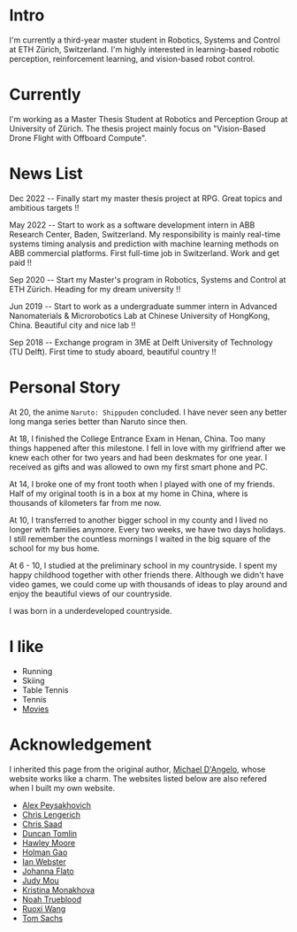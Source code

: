 
# Intro

I'm currently a third-year master student in Robotics, Systems and Control at ETH Zürich, Switzerland. I'm highly interested in learning-based robotic perception, reinforcement learning, and vision-based robot control. 

# Currently

I'm working as a Master Thesis Student at Robotics and Perception Group at University of Zürich. The thesis project mainly focus on "Vision-Based
Drone Flight with Offboard Compute".

# News List

Dec 2022 -- Finally start my master thesis project at RPG. Great topics and ambitious targets !!

May 2022 -- Start to work as a software development intern in ABB Research Center, Baden, Switzerland. My responsibility is mainly real-time systems timing analysis and prediction with machine learning methods on ABB commercial platforms. First full-time job in Switzerland. Work and get paid !!

Sep 2020 -- Start my Master's program in Robotics, Systems and Control at ETH Zürich. Heading for my dream university !!

Jun 2019 -- Start to work as a undergraduate summer intern in Advanced Nanomaterials & Microrobotics Lab at Chinese University of HongKong, China. Beautiful city and nice lab !!

Sep 2018 -- Exchange program in 3ME at Delft University of Technology (TU Delft). First time to study aboard, beautiful country !!


# Personal Story

At 20, the anime `Naruto: Shippuden` concluded. I have never seen any better long manga series better than Naruto since then.

At 18, I finished the College Entrance Exam in Henan, China. Too many things happened after this milestone. I fell in love with my girlfriend after we knew each other for two years and had been deskmates for one year. I received as gifts and was allowed to own my first smart phone and PC.

At 14, I broke one of my front tooth when I played with one of my friends. Half of my original tooth is in a box at my home in China, where is thousands of kilometers far from me now.

At 10, I transferred to another bigger school in my county and I lived no longer with families anymore. Every two weeks, we have two days holidays. I still remember the countless mornings I waited in the big square of the school for my bus home.

At 6 - 10, I studied at the preliminary school in my countryside. I spent my happy childhood together with other friends there. Although we didn't have video games, we could come up with thousands of ideas to play around and enjoy the beautiful views of our countryside.

I was born in a underdeveloped countryside. 

# I like

- Running
- Skiing
- Table Tennis
- Tennis
- [Movies](https://www.notion.so/ad6a03796b3642f9aa557d92846d5e86?v=704c62ed21e24c8881f9fb32cf400d70)

<!-- - [Books](https://www.goodreads.com/mdangelo) -->
<!-- - Colored pencils ([Faber-Castell Polychromos](https://www.faber-castell.com/products/art-and-graphic/polychromos))
- Podcasts ([The Daily](https://www.nytimes.com/column/the-daily), [Planet Money](https://www.npr.org/sections/money/), [The Indicator](https://www.npr.org/podcasts/510325/the-indicator-from-planet-money), [This American Life](https://www.thisamericanlife.org/), [99% Invisible](https://99percentinvisible.org/episodes/), [The Economist](http://radio.economist.com/), [Radiolab](https://www.wnycstudios.org/shows/radiolab), [Hidden Brain](https://www.npr.org/series/423302056/hidden-brain), [Inquiring Minds](https://inquiring.show), and others)
- [Good design](/) -->
<!-- - [Photography](https://instagram.com/dangelosaurus) -->

<!-- # Travel / Geography

- I am from originally from Buffalo, New York. I have since lived in Palo Alto, Mountain View, San Francisco, Seattle, and New York.
- I've been to ~ 50 countries, some of which I have forgotten, and many of which I would like to revisit.
- In 2016, I visited: Canada, Ethiopia, Austria, Germany, Belgium, Ireland, Northern Ireland, Italy, Romania, Sweden, Norway, Svalbard, Panama, Costa Rica, Uganda, Japan, and the UAE, mostly in that order.
- In 2017, I visited: Canada, Japan, Denmark, Germany, Sweden, Estonia, Russia, the Netherlands, Belgium, the U.K., Spain, Iceland, France, Switzerland, Ethiopia, and Luxembourg.
- In 2018, I visited: Canada, France, Italy, Israel, and the U.K.
- In 2019, I visited: Canada, England, France, and Switzerland.
- In 2020, I barely traveled 20 blocks. I stayed in New York and remodeled an apartment.
- In 2021, I hope to start traveling again.
- I am an Oregon Trail II enthusiast. -->

<!-- # Fun facts -->

<!-- - I have a list of thousands of ideas, like creating matching bow ties for cats and humans.
- I almost always have a sketchbook with me and a [01 Sakura Pigma Micron Pen](https://www.sakuraofamerica.com/product/pigma-micron/).
- I can't locate every country on a map.
- I operate a [small angel fund](http://skepticalinvestments.biz/) with terrible returns.
- I break about 30 traffic laws on a [cruiser](https://landyachtz.com/boards/cruiser/), [onewheel](https://onewheel.com/products/xr), [bicycle](https://www.citibikenyc.com/), or [electric skateboard](https://boostedusa.com/collections/electric-skateboards/products/boosted-mini-x) every single day. -->
<!-- - I added this page because so many people complained that my site was just my resume. -->
<!-- - I can only swim in shallow water.
- I inherited this page from the original author, [Michael D'Angelo](https://mldangelo.com/), but found it hard to decide what to post. -->

<!-- # I dream of -->

<!-- - always finding inspiration.
- enabling a brighter future.
- doing better.
- you not checking the commit history for earlier drafts of this file. -->

<!-- - looking further
- thinking faster
- doing better
- living happier -->

<!-- # Websites from people I admire

- [Alex Peysakhovich](http://alexpeys.github.io/)
- [Chris Lengerich](http://www.chrislengerich.com/)
- [Chris Saad](https://www.chrissaad.com/)
- [Duncan Tomlin](http://duncantomlin.com/)
- [Hawley Moore](http://hawleymoore.com/)
- [Holman Gao](https://golmansax.com/)
- [Ian Webster](http://ianww.com/)
- [Johanna Flato](https://www.johannaflato.com/)
- [Judy Mou](http://www.judymou.com/)
- [Kristina Monakhova](https://kristinamonakhova.com/)
- [Noah Trueblood](http://notrueblood.com/)
- [Ruoxi Wang](http://ruoxiw.com/)
- [Tom Sachs](https://www.tomsachs.org/)

If we are friends and you feel like you belong on this list, you're probably right. I'm sorry I forgot about you. Pester me and I'll add you. -->

# Acknowledgement

I inherited this page from the original author, [Michael D'Angelo](https://mldangelo.com/), whose website works like a charm. The websites listed below are also refered when I built my own website.

- [Alex Peysakhovich](http://alexpeys.github.io/)
- [Chris Lengerich](http://www.chrislengerich.com/)
- [Chris Saad](https://www.chrissaad.com/)
- [Duncan Tomlin](http://duncantomlin.com/)
- [Hawley Moore](http://hawleymoore.com/)
- [Holman Gao](https://golmansax.com/)
- [Ian Webster](http://ianww.com/)
- [Johanna Flato](https://www.johannaflato.com/)
- [Judy Mou](http://www.judymou.com/)
- [Kristina Monakhova](https://kristinamonakhova.com/)
- [Noah Trueblood](http://notrueblood.com/)
- [Ruoxi Wang](http://ruoxiw.com/)
- [Tom Sachs](https://www.tomsachs.org/)
